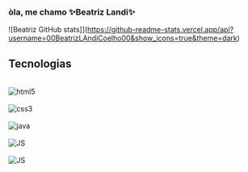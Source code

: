 


### òla,  me chamo ✨Beatriz Landi✨


![Beatriz GitHub stats]](https://github-readme-stats.vercel.app/api?username=00BeatrizLAndiCoelho00&show_icons=true&theme=dark)

## Tecnologias

<div style="display: inline_block"><br/>
    <img align="center" alt="html5" src="https://img.shields.io/badge/HTML5-E34F26?style=for-the-badge&logo=html5&logoColor=white" />
</div>

<div style="display: inline_block"><br/>
    <img align="center" alt="css3" src="https://img.shields.io/badge/CSS3-1572B6?style=for-the-badge&logo=css3&logoColor=white" />
</div>

<div style="display: inline_block"><br/>
    <img align="center" alt="java" src="https://img.shields.io/badge/Java-ED8B00?style=for-the-badge&logo=java&logoColor=white" />
</div>

<div style="display: inline_block"><br/>
    <img align="center" alt="JS" src="https://img.shields.io/badge/JavaScript-F7DF1E?style=for-the-badge&logo=javascript&logoColor=black" />
</div>

<div style="display: inline_block"><br/>
    <img align="center" alt="JS" src="https://img.shields.io/badge/Node.js-43853D?style=for-the-badge&logo=node.js&logoColor=white" />
</div>
